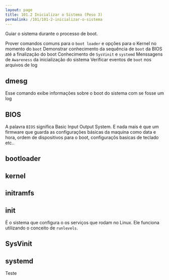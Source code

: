 ```yaml
---
layout: page
title: 101.2 Inicializar o Sistema (Peso 3)
permalink: /101/101-2-inicializar-o-sistema
---
```


Guiar o sistema durante o processo de boot.

Prover comandos comuns para o `boot loader` e opções para o Kernel no momento do `boot`
Demonstrar conhecimento da sequência de `boot` da BIOS até a finalização do boot
Conhecimento de `SysVinit` e `systemd`
Menssagens de `Awareness` da inicialização do sistema
Verificar eventos de `boot` nos arquivos de log 

## dmesg

Esse comando exibe informações sobre o boot do sistema com se fosse um log

## BIOS

A palavra `BIOS` significa Basic Input Output System. E nada mais é que um firmware que guarda as configurações básicas da maquina como data e hora, ordem de dispositivos para o boot, configuraçõs basicas de teclado etc..

## bootloader

## kernel

## initramfs

## init

É o sistema que configura o os serviços que rodam no Linux. Ele funciona utilizando o conceito de `runlevels`.

## SysVinit


## systemd

Teste